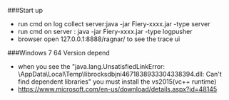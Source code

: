 ###Start up
 * run cmd on log collect server:java -jar Fiery-xxxx.jar -type server
 * run cmd on server : java -jar Fiery-xxxx.jar -type logpusher
 * browser open 127.0.0.1:8888/ragnar/ to see the trace ui

###Windows 7 64 Version depend
 * when you see the "java.lang.UnsatisfiedLinkError: \AppData\Local\Temp\librocksdbjni4671838933304338394.dll: Can't find dependent libraries" you must install the vs2015(vc++ runtime)
 * https://www.microsoft.com/en-us/download/details.aspx?id=48145
